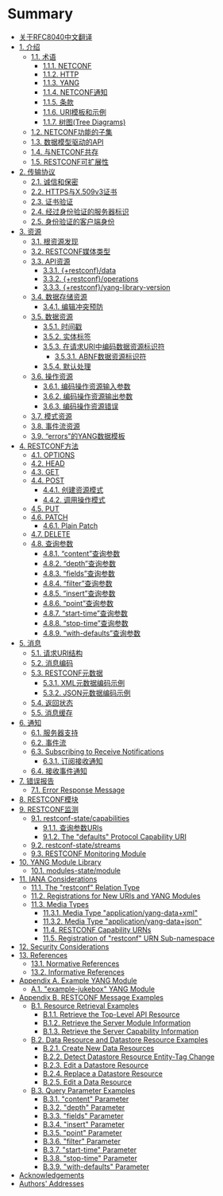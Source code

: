 # Summary

- [关于RFC8040中文翻译](README.md)
- [1. 介绍](section-1/README.md)
    - [1.1. 术语](section-1/1.1.md)
        - [1.1.1. NETCONF](section-1/1.1.1.md)
        - [1.1.2. HTTP](section-1/1.1.2.md)
        - [1.1.3. YANG](section-1/1.1.3.md)
        - [1.1.4. NETCONF通知](section-1/1.1.4.md)
        - [1.1.5. 条款](section-1/1.1.5.md)
        - [1.1.6. URI模板和示例](section-1/1.1.6.md)
        - [1.1.7. 树图(Tree Diagrams)](section-1/1.1.7.md)
    - [1.2. NETCONF功能的子集](section-1/1.2.md)
    - [1.3. 数据模型驱动的API](section-1/1.3.md)
    - [1.4. 与NETCONF共存](section-1/1.4.md)
    - [1.5. RESTCONF可扩展性](section-1/1.5.md)
- [2. 传输协议](section-2/README.md)
   - [2.1. 诚信和保密](section-2/2.1.md)
   - [2.2. HTTPS与X.509v3证书](section-2/2.2.md)
   - [2.3. 证书验证](section-2/2.3.md)
   - [2.4. 经过身份验证的服务器标识](section-2/2.4.md)
   - [2.5. 身份验证的客户端身份](section-2/2.5.md)
- [3. 资源](section-3/README.md)
   - [3.1. 根资源发现](section-3/3.1.md)
   - [3.2. RESTCONF媒体类型](section-3/3.2.md)
   - [3.3. API资源](section-3/3.3.md)
        - [3.3.1. {+restconf}/data](section-3/3.3.1.md)
        - [3.3.2. {+restconf}/operations](section-3/3.3.2.md)
        - [3.3.3. {+restconf}/yang-library-version](section-3/3.3.3.md)
   - [3.4. 数据存储资源](section-3/3.4.md)
        - [3.4.1. 编辑冲突预防](section-3/3.4.1.md)
   - [3.5. 数据资源](section-3/3.5.md)
        - [3.5.1. 时间戳](section-3/3.5.1.md)
        - [3.5.2. 实体标签](section-3/3.5.2.md)
        - [3.5.3. 在请求URI中编码数据资源标识符](section-3/3.5.3.md)
            - [3.5.3.1. ABNF数据资源标识符
](section-3/3.5.3.1.md)
        - [3.5.4. 默认处理](section-3/3.5.4.md)
   - [3.6. 操作资源](section-3/3.6.md)
        - [3.6.1. 编码操作资源输入参数](section-3/3.6.1.md)
        - [3.6.2. 编码操作资源输出参数](section-3/3.6.2.md)
        - [3.6.3. 编码操作资源错误](section-3/3.6.3.md)
   - [3.7. 模式资源](section-3/3.7.md)
   - [3.8. 事件流资源](section-3/3.8.md)
   - [3.9. “errors”的YANG数据模板](section-3/3.9.md)
- [4. RESTCONF方法](section-4/README.md)
    - [4.1. OPTIONS](section-4/4.1.md)
    - [4.2. HEAD](section-4/4.2.md)
    - [4.3. GET](section-4/4.3.md)
    - [4.4. POST](section-4/4.4.md)
        - [4.4.1. 创建资源模式](section-4/4.4.1.md)
        - [4.4.2. 调用操作模式](section-4/4.4.2.md)
    - [4.5. PUT](section-4/4.5.md)
    - [4.6. PATCH](section-4/4.6.md)
        - [4.6.1. Plain Patch](section-4/4.6.1.md)
    - [4.7. DELETE](section-4/4.7.md)
    - [4.8. 查询参数](section-4/4.8.md)
        - [4.8.1. “content”查询参数](section-4/4.8.1.md)
        - [4.8.2. “depth”查询参数](section-4/4.8.2.md)
        - [4.8.3. “fields”查询参数](section-4/4.8.3.md)
        - [4.8.4. “filter”查询参数](section-4/4.8.4.md)
        - [4.8.5. “insert”查询参数](section-4/4.8.5.md)
        - [4.8.6. “point”查询参数](section-4/4.8.6.md)
        - [4.8.7. “start-time”查询参数](section-4/4.8.7.md)
        - [4.8.8. “stop-time”查询参数](section-4/4.8.8.md)
        - [4.8.9. “with-defaults”查询参数](section-4/4.8.9.md)
- [5. 消息](section-5/README.md)
    - [5.1. 请求URI结构](section-5/5.1.md)
    - [5.2. 消息编码](section-5/5.2.md)
    - [5.3. RESTCONF元数据](section-5/5.3.md)
        - [5.3.1. XML元数据编码示例](section-5/5.3.1.md)
        - [5.3.2. JSON元数据编码示例](section-5/5.3.2.md)
    - [5.4. 返回状态](section-5/5.4.md)
    - [5.5. 消息缓存](section-5/5.5.md)
- [6. 通知](section-6/README.md)
    - [6.1. 服务器支持](section-6/6.1.md)
    - [6.2. 事件流](section-6/6.2.md)
    - [6.3. Subscribing to Receive Notifications](section-6/6.3.md)
        - [6.3.1. 订阅接收通知](section-6/6.3.1.md)
    - [6.4. 接收事件通知](section-6/6.4.md)
- [7. 错误报告](section-7/README.md)
    - [7.1. Error Response Message](section-7/7.1.md)
- [8. RESTCONF模块](section-8/README.md)
- [9. RESTCONF监测](section-9/README.md)
    - [9.1. restconf-state/capabilities](section-9/9.1.md)
        - [9.1.1. 查询参数URIs](section-9/9.1.1.md)
        - [9.1.2. The "defaults" Protocol Capability URI](section-9/9.1.2.md)
    - [9.2. restconf-state/streams]()
    - [9.3. RESTCONF Monitoring Module]()
- [10. YANG Module Library]()
    - [10.1. modules-state/module]()
- [11. IANA Considerations]()
    - [11.1. The "restconf" Relation Type]()
    - [11.2. Registrations for New URIs and YANG Modules]()
    - [11.3. Media Types]()
        - [11.3.1. Media Type "application/yang-data+xml"]()
        - [11.3.2. Media Type "application/yang-data+json"]()
        - [11.4. RESTCONF Capability URNs]()
        - [11.5. Registration of "restconf" URN Sub-namespace]()
- [12. Security Considerations]()
- [13. References]()
    - [13.1. Normative References]()
    - [13.2. Informative References]()
- [Appendix A. Example YANG Module]()
    - [A.1. "example-jukebox" YANG Module]()
- [Appendix B. RESTCONF Message Examples]()
    - [B.1. Resource Retrieval Examples]()
        - [B.1.1. Retrieve the Top-Level API Resource]()
        - [B.1.2. Retrieve the Server Module Information]()
        - [B.1.3. Retrieve the Server Capability Information]()
    - [B.2. Data Resource and Datastore Resource Examples]()
        - [B.2.1. Create New Data Resources]()
        - [B.2.2. Detect Datastore Resource Entity-Tag Change]()
        - [B.2.3. Edit a Datastore Resource]()
        - [B.2.4. Replace a Datastore Resource]()
        - [B.2.5. Edit a Data Resource]()
    - [B.3. Query Parameter Examples]()
        - [B.3.1. "content" Parameter]()
        - [B.3.2. "depth" Parameter]()
        - [B.3.3. "fields" Parameter]()
        - [B.3.4. "insert" Parameter]()
        - [B.3.5. "point" Parameter]()
        - [B.3.6. "filter" Parameter]()
        - [B.3.7. "start-time" Parameter]()
        - [B.3.8. "stop-time" Parameter]()
        - [B.3.9. "with-defaults" Parameter]()
- [Acknowledgements]()
- [Authors' Addresses]()
